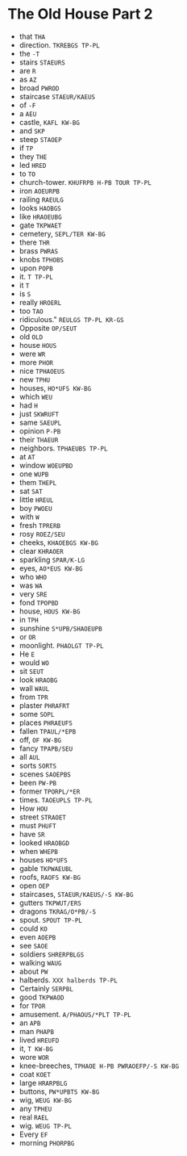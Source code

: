 # The Old House Part 2

* that `THA`
* direction. `TKREBGS TP-PL`
* the `-T`
* stairs `STAEURS`
* are `R`
* as `AZ`
* broad `PWROD`
* staircase `STAEUR/KAEUS`
* of `-F`
* a `AEU`
* castle, `KAFL KW-BG`
* and `SKP`
* steep `STAOEP`
* if `TP`
* they `THE`
* led `HRED`
* to `TO`
* church-tower. `KHUFRPB H-PB TOUR TP-PL`
* iron `AOEURPB`
* railing `RAEULG`
* looks `HAOBGS`
* like `HRAOEUBG`
* gate `TKPWAET`
* cemetery, `SEPL/TER KW-BG`
* there `THR`
* brass `PWRAS`
* knobs `TPHOBS`
* upon `POPB`
* it. `T TP-PL`
* it `T`
* is `S`
* really `HROERL`
* too `TAO`
* ridiculous." `REULGS TP-PL KR-GS`
* Opposite `OP/SEUT`
* old `OLD`
* house `HOUS`
* were `WR`
* more `PHOR`
* nice `TPHAOEUS`
* new `TPHU`
* houses, `HO*UFS KW-BG`
* which `WEU`
* had `H`
* just `SKWRUFT`
* same `SAEUPL`
* opinion `P-PB`
* their `THAEUR`
* neighbors. `TPHAEUBS TP-PL`
* at `AT`
* window `WOEUPBD`
* one `WUPB`
* them `THEPL`
* sat `SAT`
* little `HREUL`
* boy `PWOEU`
* with `W`
* fresh `TPRERB`
* rosy `ROEZ/SEU`
* cheeks, `KHAOEBGS KW-BG`
* clear `KHRAOER`
* sparkling `SPAR/K-LG`
* eyes, `AO*EUS KW-BG`
* who `WHO`
* was `WA`
* very `SRE`
* fond `TPOPBD`
* house, `HOUS KW-BG`
* in `TPH`
* sunshine `S*UPB/SHAOEUPB`
* or `OR`
* moonlight. `PHAOLGT TP-PL`
* He `E`
* would `WO`
* sit `SEUT`
* look `HRAOBG`
* wall `WAUL`
* from `TPR`
* plaster `PHRAFRT`
* some `SOPL`
* places `PHRAEUFS`
* fallen `TPAUL/*EPB`
* off, `OF KW-BG`
* fancy `TPAPB/SEU`
* all `AUL`
* sorts `SORTS`
* scenes `SAOEPBS`
* been `PW-PB`
* former `TPORPL/*ER`
* times. `TAOEUPLS TP-PL`
* How `HOU`
* street `STRAOET`
* must `PHUFT`
* have `SR`
* looked `HRAOBGD`
* when `WHEPB`
* houses `HO*UFS`
* gable `TKPWAEUBL`
* roofs, `RAOFS KW-BG`
* open `OEP`
* staircases, `STAEUR/KAEUS/-S KW-BG`
* gutters `TKPWUT/ERS`
* dragons `TKRAG/O*PB/-S`
* spout. `SPOUT TP-PL`
* could `KO`
* even `AOEPB`
* see `SAOE`
* soldiers `SHRERPBLGS`
* walking `WAUG`
* about `PW`
* halberds. `XXX halberds TP-PL`
* Certainly `SERPBL`
* good `TKPWAOD`
* for `TPOR`
* amusement. `A/PHAOUS/*PLT TP-PL`
* an `APB`
* man `PHAPB`
* lived `HREUFD`
* it, `T KW-BG`
* wore `WOR`
* knee-breeches, `TPHAOE H-PB PWRAOEFP/-S KW-BG`
* coat `KOET`
* large `HRARPBLG`
* buttons, `PW*UPBTS KW-BG`
* wig, `WEUG KW-BG`
* any `TPHEU`
* real `RAEL`
* wig. `WEUG TP-PL`
* Every `EF`
* morning `PHORPBG`
